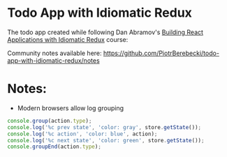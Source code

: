 # Todo App with Idiomatic Redux

The todo app created while following Dan Abramov's [Building React Applications with Idiomatic Redux](https://egghead.io/courses/building-react-applications-with-idiomatic-redux) course:

Community notes available here: https://github.com/PiotrBerebecki/todo-app-with-idiomatic-redux/notes


# Notes:

- Modern browsers allow log grouping

```javascript
console.group(action.type);
console.log('%c prev state', 'color: gray', store.getState());
console.log('%c action', 'color: blue', action);
console.log('%c next state', 'color: green', store.getState());
console.groupEnd(action.type);
```
